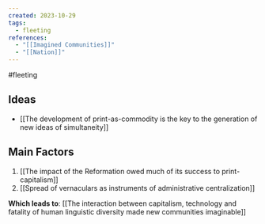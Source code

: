 ```yaml
---
created: 2023-10-29
tags:
  - fleeting
references:
  - "[[Imagined Communities]]"
  - "[[Nation]]"
---
```

#fleeting 

## Ideas

- [[The development of print-as-commodity is the key to the generation of new ideas of simultaneity]] 

## Main Factors 

1. [[The impact of the Reformation owed much of its success to print-capitalism]]
2. [[Spread of vernaculars as instruments of administrative centralization]]

**Which leads to**: [[The interaction between capitalism, technology and fatality of human linguistic diversity made new communities imaginable]]


